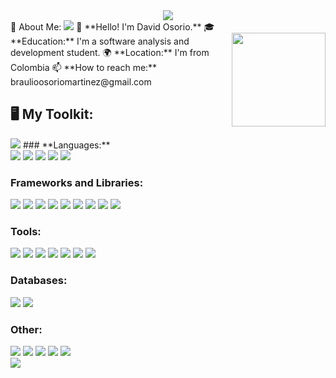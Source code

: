 <div align="center">
  <img src="https://readme-typing-svg.herokuapp.com/?font=Baloo2+Code&size=22&duration=3000&pause=1000&color=EBDEF0&center=true&vCenter=true&width=440&lines=I+don't+sleep+for+the+code;Universal+code+for+everyone" />
</div>
<img align="right" style="margin-top: 20px; margin-left: 20px;" height="150" src="https://media.tenor.com/0c728qn5y6cAAAAi/gengar-pokemon.gif"/>
💫 About Me:
  <img src="https://user-images.githubusercontent.com/73097560/115834477-dbab4500-a447-11eb-908a-139a6edaec5c.gif">
👋 **Hello! I'm David Osorio.**  
🎓 **Education:** I'm a software analysis and development student.  
🌍 **Location:** I'm from Colombia  
📫 **How to reach me:** braulioosoriomartinez@gmail.com  

## 🖥️ My Toolkit:
<img src="https://user-images.githubusercontent.com/73097560/115834477-dbab4500-a447-11eb-908a-139a6edaec5c.gif">
### **Languages:**
<div>
  <img src="https://skillicons.dev/icons?i=py"/>
  <img src="https://skillicons.dev/icons?i=php"/>
  <img src="https://skillicons.dev/icons?i=js"/>
  <img src="https://skillicons.dev/icons?i=java"/>
  <img src="https://skillicons.dev/icons?i=cs"/>
</div>

### **Frameworks and Libraries:**
<div>
  <img src="https://skillicons.dev/icons?i=react"/>
  <img src="https://skillicons.dev/icons?i=laravel"/>
  <img src="https://skillicons.dev/icons?i=fastapi"/>
  <img src="https://skillicons.dev/icons?i=spring"/>
  <img src="https://skillicons.dev/icons?i=bootstrap"/>
  <img src="https://skillicons.dev/icons?i=express"/>
  <img src="https://skillicons.dev/icons?i=nodejs"/>
  <img src="https://skillicons.dev/icons?i=dotnet"/>
  <img src="https://skillicons.dev/icons?i=npm"/>
</div>

### **Tools:**
<div>
  <img src="https://skillicons.dev/icons?i=visualstudio"/>
  <img src="https://skillicons.dev/icons?i=vscode"/>
  <img src="https://skillicons.dev/icons?i=github"/>
  <img src="https://skillicons.dev/icons?i=git"/>
  <img src="https://skillicons.dev/icons?i=androidstudio"/>
  <img src="https://skillicons.dev/icons?i=anaconda"/>
  <img src="https://skillicons.dev/icons?i=supabase"/>
</div>

### **Databases:**
<div>
  <img src="https://skillicons.dev/icons?i=mysql"/>
  <img src="https://skillicons.dev/icons?i=mongodb"/>
</div>

### **Other:**
<div>
  <img src="https://skillicons.dev/icons?i=discord"/>
  <img src="https://skillicons.dev/icons?i=figma"/>
  <img src="https://skillicons.dev/icons?i=notion"/>
  <img src="https://skillicons.dev/icons?i=html"/>
  <img src="https://skillicons.dev/icons?i=css"/>
</div>
<img src="https://user-images.githubusercontent.com/73097560/115834477-dbab4500-a447-11eb-908a-139a6edaec5c.gif">
